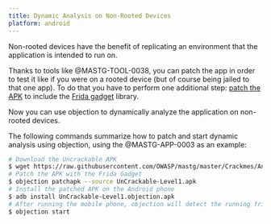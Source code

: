 ```yaml
---
title: Dynamic Analysis on Non-Rooted Devices
platform: android
---
```


Non-rooted devices have the benefit of replicating an environment that the application is intended to run on.

Thanks to tools like @MASTG-TOOL-0038, you can patch the app in order to test it like if you were on a rooted device (but of course being jailed to that one app). To do that you have to perform one additional step: [patch the APK](https://github.com/sensepost/objection/wiki/Patching-Android-Applications#patching---patching-an-apk "patching - patching an APK") to include the [Frida gadget](https://www.frida.re/docs/gadget/ "Frida Gadget") library.

Now you can use objection to dynamically analyze the application on non-rooted devices.

The following commands summarize how to patch and start dynamic analysis using objection, using the @MASTG-APP-0003 as an example:

```bash
# Download the Uncrackable APK
$ wget https://raw.githubusercontent.com/OWASP/mastg/master/Crackmes/Android/Level_01/UnCrackable-Level1.apk
# Patch the APK with the Frida Gadget
$ objection patchapk --source UnCrackable-Level1.apk
# Install the patched APK on the Android phone
$ adb install UnCrackable-Level1.objection.apk
# After running the mobile phone, objection will detect the running frida-server through the APK
$ objection start
```
